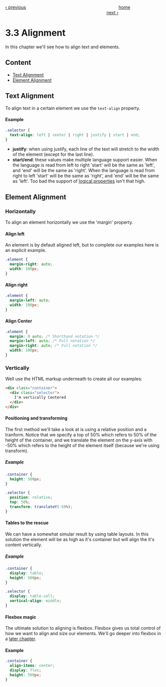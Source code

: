 [‹ previous](../Chapter%203:%20Layout/3.2%20Positioning.md)
&nbsp;&nbsp;&nbsp;&nbsp;&nbsp;&nbsp;&nbsp;&nbsp;&nbsp;&nbsp;&nbsp;&nbsp;&nbsp;&nbsp;&nbsp;&nbsp;&nbsp;&nbsp;&nbsp;&nbsp;&nbsp;&nbsp;&nbsp;&nbsp;&nbsp;&nbsp;&nbsp;&nbsp;&nbsp;&nbsp;&nbsp;&nbsp;&nbsp;&nbsp;&nbsp;&nbsp;&nbsp;&nbsp;&nbsp;&nbsp;&nbsp;&nbsp;&nbsp;&nbsp;&nbsp;&nbsp;&nbsp;&nbsp;&nbsp;&nbsp;&nbsp;&nbsp;&nbsp;&nbsp;&nbsp;&nbsp;&nbsp;&nbsp;&nbsp;&nbsp;&nbsp;&nbsp;&nbsp;&nbsp;&nbsp;&nbsp;&nbsp;&nbsp;&nbsp;&nbsp;&nbsp;&nbsp;&nbsp;
[home](../../README.md)
&nbsp;&nbsp;&nbsp;&nbsp;&nbsp;&nbsp;&nbsp;&nbsp;&nbsp;&nbsp;&nbsp;&nbsp;&nbsp;&nbsp;&nbsp;&nbsp;&nbsp;&nbsp;&nbsp;&nbsp;&nbsp;&nbsp;&nbsp;&nbsp;&nbsp;&nbsp;&nbsp;&nbsp;&nbsp;&nbsp;&nbsp;&nbsp;&nbsp;&nbsp;&nbsp;&nbsp;&nbsp;&nbsp;&nbsp;&nbsp;&nbsp;&nbsp;&nbsp;&nbsp;&nbsp;&nbsp;&nbsp;&nbsp;&nbsp;&nbsp;&nbsp;&nbsp;&nbsp;&nbsp;&nbsp;&nbsp;&nbsp;&nbsp;&nbsp;&nbsp;&nbsp;&nbsp;&nbsp;&nbsp;&nbsp;&nbsp;&nbsp;&nbsp;&nbsp;&nbsp;&nbsp;&nbsp;&nbsp;&nbsp;&nbsp;&nbsp;&nbsp;&nbsp;&nbsp;&nbsp;&nbsp;
[next ›](../Chapter%204:%20Responsive%20Grid/4.1%20Media%20Queries.md)

# 3.3 Alignment

In this chapter we'll see how to align text and elements. 

## Content

- [Text Alignment](#text-alignment)
- [Element Alignment](#element-alignment)

## Text Alignment

To align text in a certain element we use the `text-align` property.

#### Example

```css
.selector {
  text-align: left | center | right | justify | start | end;
}
```

- **justify**: when using justify, each line of the text will stretch to the width of the element (except for the last line).
- **start/end**: these values make multiple language support easier. When the language is read from left to right 'start' will be the same as 'left', and 'end' will be the same as 'right'. When the language is read from right to left 'start' will be the same as 'right', and 'end' will be the same as 'left'. Too bad the support of [logical properties](http://caniuse.com/#search=logical) isn't that high.

## Element Alignment

### Horizontally

To align an element horizontally we use the 'margin' property.

#### Align left

An element is by default aligned left, but to complete our examples here is an explicit example.

```css
.element {
  margin-right: auto;
  width: 100px;
}
```

#### Align right

```css
.element {
  margin-left: auto;
  width: 100px;
}
```

#### Align Center

```css
.element {
  margin: 0 auto; /* Shorthand notation */
  margin-left: auto; /* Full notation */
  margin-right: auto; /* Full notation */
  width: 100px;
}
```

### Vertically

Well use the HTML markup underneath to create all our examples:

```html
<div class="container">
  <div class="selector">
    I'm vertically Centered
  </div>
</div>
```

#### Positioning and transforming

The first method we'll take a look at is using a relative position and a tranform. Notice that we specify a top of 50% which refers to 50% of the height of the container, and we translate the element on the y-axis with -50% which refers to the height of the element itself (because we're using transform).

##### Example

```css
.container {
  height: 500px;
}

.selector {
  position: relative;
  top: 50%;
  transform: translateY(-50%);
}
```

#### Tables to the rescue

We can have a somewhat simular result by using table layouts. In this solution the element will be as high as it's container but will align the it's content vertically.

##### Example 

```css
.container {
  display: table;
  height: 500px;
}

.selector {
  display: table-cell;
  vertical-align: middle;
}
```

#### Flexbox magic

The ultimate solution to aligning is flexbox. Flexbox gives us total control of how we want to align and size our elements. We'll go deeper into flexbox in a [later chapter](../Chapter%204:%20Responsive%20Grid/4.2%20Grid%20Systems.md).

#### Example

```css
.container {
  align-items: center;
  display: flex;
  height: 500px;
}
```
